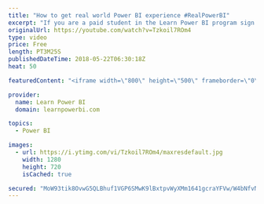 ```yaml
---
title: "How to get real world Power BI experience #RealPowerBI"
excerpt: "If you are a paid student in the Learn Power BI program sign up for this adventure here: https://www.surveymonkey.com/r/JCPRXXX (Deadline May 23 6pm Pacific)  If you are interested in enrolling in the Learn Power BI program contact us at avi@avising.com ===================================== FREE Power"
originalUrl: https://youtube.com/watch?v=Tzkoil7ROm4
type: video
price: Free
length: PT3M25S
publishedDateTime: 2018-05-22T06:30:18Z
heat: 50

featuredContent: "<iframe width=\"800\" height=\"500\" frameborder=\"0\" src=\"https://www.youtube.com/embed/Tzkoil7ROm4\" allow=\"accelerometer; autoplay; encrypted-media; gyroscope; picture-in-picture\" allowfullscreen></iframe>"

provider:
  name: Learn Power BI
  domain: learnpowerbi.com

topics:
  - Power BI

images:
  - url: https://i.ytimg.com/vi/Tzkoil7ROm4/maxresdefault.jpg
    width: 1280
    height: 720
    isCached: true

secured: "MoW93tik8OvwG5QLBhuf1VGP6SMwK9lBxtpvWyXMm1641gcraYFVw/W4bNfvNJaXVacRIu0+YFxB9o8Rb/DY5oF+VnwOn448UoLQcjdzMw/Cil+nipROfi8kd/CLJDZ2FMeMYP/Ck+ib4hFvZnASriBJdOsXzgRG5TzgJ+Mnaj1IOCtVkyylHlkj0iSw8nflZ03JdKP9Iax1r5QXKKFRR0vFlEEbrHG/zNfU2XRn0EVzR4BPudTobJWXq9p3/CsYC1wEJd8ywnG2a2METfm7ObjiBSJCJWaeGiu5bixe5OxQzoHzLIja9u/J2+n1qy+ytEfhka0izrgSxkJP0at5fmD6wQnPM4/WQu6D22dGUU5Aga3tXhLOWyMFuyFZWM1dcuY2lc3bIeHpMgc7RKEh2g+DqSYOokUB6DWG1jCD6wI=;njDe6B4h0Zt3wChv5Jc8Wg=="
---
```


